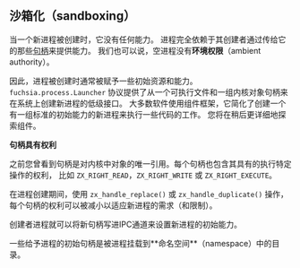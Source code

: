 <!-- ## Sandboxing -->
## 沙箱化（sandboxing）

<!-- 
When a new process is created, it has no capabilities. The process relies
entirely on its creator to provide capabilities through the set of
[handles][glossary.handle] passed to it. One might also say that an empty
process has no **ambient authority**.
 -->
当一个新进程被创建时，它没有任何能力。
进程完全依赖于其创建者通过传给它的那些[句柄][glossary.handle]来提供能力。
我们也可以说，空进程没有**环境权限**（ambient authority）。

<!-- 
Because of this, processes are usually created with some initial resources
and capabilities. The `fuchsia.process.Launcher` protocol provides the
low-level interface to create new processes on the system from an executable
and a set of kernel object handles. Most software uses the component framework,
which simplifies the work of setting up a new process to execute some code with
a standard set of initial capabilities. You will explore components in more
detail later on.
 -->
因此，进程被创建时通常被赋予一些初始资源和能力。
`fuchsia.process.Launcher` 协议提供了从一个可执行文件和一组内核对象句柄来在系统上创建新进程的低级接口。
大多数软件使用组件框架，它简化了创建一个有一组标准的初始能力的新进程来执行一些代码的工作。
您将在稍后更详细地探索组件。

<aside class="key-point">
  <!-- <b>Handles have rights</b> -->
  <b>句柄具有权利</b>
  <!-- 
  <p>Previously you saw that handles are unique references to objects in the
  kernel. Each handle also contains the rights the handle has to perform
  certain actions, such as <code>ZX_RIGHT_READ</code>,
  <code>ZX_RIGHT_WRITE</code>, or <code>ZX_RIGHT_EXECUTE</code>.</p>
 -->
  <p>之前您曾看到句柄是对内核中对象的唯一引用。每个句柄也包含其具有的执行特定操作的权利，
  比如 <code>ZX_RIGHT_READ</code>，<code>ZX_RIGHT_WRITE</code> 或 
  <code>ZX_RIGHT_EXECUTE</code>。</p>
<!-- 
  <p>During process creation, the rights of each handle can be reduced to suit
  the requirements (and restrictions) of the new process using the
  <code>zx_handle_replace()</code> or <code>zx_handle_duplicate()</code>
   operations.
 -->
   <p>在进程创建期间，使用 <code>zx_handle_replace()</code> 或 <code>zx_handle_duplicate()</code> 操作，
   每个句柄的权利可以被减小以适应新进程的需求（和限制）。</p>
<!-- 
  <p>The creating process can then write the new handles across the IPC channel
  to set the initial capabilities of the new process.</p>
 -->
  <p>创建者进程就可以将新句柄写进IPC通道来设置新进程的初始能力。</p>
</aside>

<!-- 
Some initial handles given to a process are directories that the process mounts
into its **namespace**.
 -->
<p>一些给予进程的初始句柄是被进程挂载到**命名空间**（namespace）中的目录。</p>

[glossary.handle]: /glossary/README.md#handle